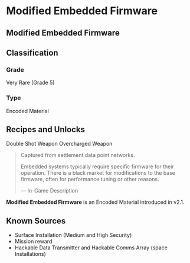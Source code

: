 # Modified Embedded Firmware
##  Modified Embedded Firmware

## Classification

### Grade

Very Rare (Grade 5)

### Type

Encoded Material

## Recipes and Unlocks

Double Shot Weapon
 Overcharged Weapon

> 
> 
> Captured from settlement data point networks.
> 
> Embedded systems typically require specific firmware for their operation. There is a black market for modifications to the base firmware, often for performance tuning or other reasons.
> 
> 
> — In-Game Description
> 

**Modified Embedded Firmware** is an Encoded Material introduced in v2.1.

## Known Sources

- Surface Installation (Medium and High Security)
- Mission reward
- Hackable Data Transmitter and Hackable Comms Array (space Installations)